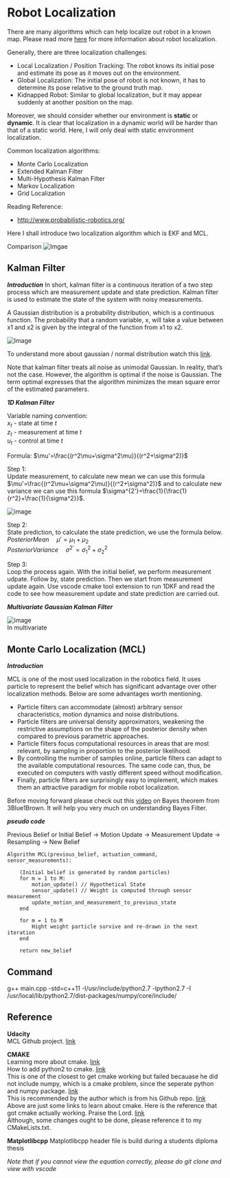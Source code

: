 # Robot Localization

There are many algorithms which can help localize out robot in a known map. Please read more [here](http://robots.stanford.edu/papers/thrun.robust-mcl.pdf) for more information about robot localization.

Generally, there are three localization challenges:
- Local Localization / Position Tracking: The robot knows its initial pose and estimate its pose as it moves out on the environment.
- Global Localization: The initial pose of robot is not known, it has to determine its pose relative to the ground truth map.
- Kidnapped Robot: Similar to global localization, but it may appear suddenly at another position on the map.

Moreover, we should consider whether our environment is **static** or **dynamic**. It is clear that localization in a dynamic world will be harder than that of a static world. Here, I will only deal with static environment localization.

Common localization algorithms:
- Monte Carlo Localization
- Extended Kalman Filter
- Multi-Hypothesis Kalman Filter
- Markov Localization
- Grid Localization

Reading Reference:
- http://www.probabilistic-robotics.org/

Here I shall introduce two localization algorithm which is EKF and MCL.  

Comparison
![Imgae](Comparison_MCL_to_EKF.png)

## Kalman Filter

**_Introduction_**
In short, kalman filter is a continuous iteration of a two step process which are measurement update and state prediction. Kalman filter is used to estimate the state of the system with  noisy measurements.

A Gaussian distribution is a probability distribution, which is a continuous function. The probability that a random variable, x, will take a value between x1 and x2 is given by the integral of the function from x1 to x2​. 

![Image](Gaussian_distribution.png)

To understand more about gaussian / normal distribution watch this [link](https://www.youtube.com/watch?v=hgtMWR3TFnY).

Note that kalman filter treats all noise as unimodal Gaussian. In reality, that’s not the case. However, the algorithm is optimal if the noise is Gaussian. The term optimal expresses that the algorithm minimizes the mean square error of the estimated parameters.

**_1D Kalman Filter_**

Variable naming convention:  
$x_t$ - state at time $t$  
$z_t$ - measurement at time $t$  
$u_t$ - control at time $t$  

Formula: $\mu'=\frac{(r^2\mu+\sigma^2\mu)}{(r^2+\sigma^2)}$

Step 1:  
Update measurement, to calculate new mean we can use this formula $\mu'=\frac{(r^2\mu+\sigma^2\mu)}{(r^2+\sigma^2)}$ and to calculate new variance we can use this formula $\sigma^{2'}=\frac{1}{\frac{1}{r^2}+\frac{1}{\sigma^2}}$.  

![image](Posterior_belief.png)  

Step 2:  
State prediction, to calculate the state prediction, we use the formula below.  
$Posterior Mean \;\;\;\;\; \mu'=\mu_1+\mu_2$  
$Posterior Variance \;\;\;\;\; \sigma^{2'}=\sigma^2_1+\sigma^2_2$  

Step 3:  
Loop the process again. With the initial belief, we perform measurement udpate. Follow by, state prediction. Then we start from measurement update again. Use vscode cmake tool extension to run 1DKF and read the code to see how measurement update and state prediction are carried out.  

**_Multivariate Gaussian Kalman Filter_**  

![image](MultiGaussian.png)  
In multivariate 

## Monte Carlo Localization (MCL)

**_Introduction_**  

MCL is one of the most used localization in the robotics field. It uses particle to represent the belief which has significant advantage over other localization methods. Below are some advantages worth mentioning.

- Particle filters can accommodate (almost) arbitrary sensor characteristics, motion dynamics and noise distributions.
- Particle filters are universal density approximators, weakening the restrictive assumptions on the shape of the posterior density when compared to previous parametric approaches.
- Particle filters focus computational resources in areas that are most relevant, by sampling in proportion to the posterior likelihood.
- By controlling the number of samples online, particle filters can adapt to the available computational resources. The same code can, thus, be executed on computers with vastly different speed without modification.
- Finally, particle filters are surprisingly easy to implement, which makes them an attractive  paradigm for mobile robot localization.

Before moving forward please check out this [video](https://www.youtube.com/watch?v=HZGCoVF3YvM) on Bayes theorem from 3Blue1Brown. It will help you very much on understanding Bayes Filter.

**_pseudo code_**

Previous Belief or Initial Belief -> Motion Update -> Measurement Update -> Resampling -> New Belief

```
Algorithm MCL(previous_belief, actuation_command, sensor_measurements):

    (Initial belief is generated by random particles)
    for m = 1 to M:
        motion_update() // Hypothetical State
        sensor_update() // Weight is computed through sensor measurement
        update_motion_and_measurement_to_previous_state
    end

    for m = 1 to M
        Hight weight particle survive and re-drawn in the next iteration
    end

    return new_belief
```
## Command

g++ main.cpp -std=c++11 -I/usr/include/python2.7 -lpython2.7 -I /usr/local/lib/python2.7/dist-packages/numpy/core/include/

## Reference

**Udacity**  
MCL Github project. [link](https://github.com/udacity/RoboND-MCL-Lab)  

**CMAKE**  
Learning more about cmake. [link](https://www.youtube.com/watch?v=_yFPO1ofyF0&list=PLK6MXr8gasrGmIiSuVQXpfFuE1uPT615s&index=1)  
How to add python2 to cmake. [link](https://cmake.org/cmake/help/v3.16/module/FindPython2.html)  
This is one of the closest to get cmake working but failed becauase he did not include numpy, which is a cmake problem, since the seperate python and numpy package. [link](https://github.com/sychaichangkun/RoboND-MCL-Lab/blob/master/CMakeLists.txt)  
This is recommended by the author which is from his Github repo. [link](https://github.com/lava/matplotlib-cpp/blob/master/contrib/CMakeLists.txt)  
Above are just some links to learn about cmake. Here is the reference that got cmake actually working. Praise the Lord. [link](https://github.com/G-Node/python-neuroshare/blob/master/CMakeLists.txt)  
Although, some changes ought to be done, please reference it to my CMakeLists.txt.  

**Matplotlibcpp**
Matplotlibcpp header file is build during a students diploma thesis

_Note that if you cannot view the equation correctly, please do git clone and view with vscode_